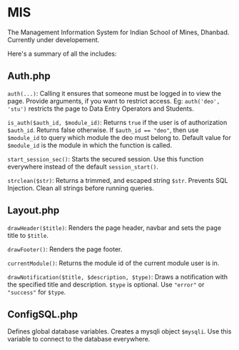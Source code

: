 MIS
===

The Management Information System for Indian School of Mines, Dhanbad. Currently under developement.

Here's a summary of all the includes:

Auth.php
---

`auth(...)`: Calling it ensures that someone must be logged in to view the page. Provide arguments, if you want to restrict access. Eg: `auth('deo', 'stu')` restricts the page to Data Entry Operators and Students.

`is_auth($auth_id, $module_id)`: Returns `true` if the user is of authorization `$auth_id`. Returns false otherwise. If `$auth_id == "deo"`, then use `$module_id` to query which module the deo must belong to. Default value for `$module_id` is the module in which the function is called.

`start_session_sec()`: Starts the secured session. Use this function everywhere instead of the default `session_start()`.

`strclean($str)`: Returns a trimmed, and escaped string `$str`. Prevents SQL Injection. Clean all strings before running queries.

Layout.php
---

`drawHeader($title)`: Renders the page header, navbar and sets the page title to `$title`.

`drawFooter()`: Renders the page footer.

`currentModule()`: Returns the module id of the current module user is in.

`drawNotification($title, $description, $type)`: Draws a notification with the specified title and description. `$type` is optional. Use `"error"` or `"success"` for `$type`.

ConfigSQL.php
---

Defines global database variables. Creates a mysqli object `$mysqli`. Use this variable to connect to the database everywhere.